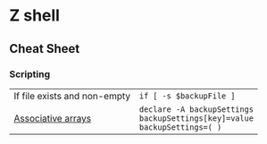 # Z shell

## Cheat Sheet

### Scripting

|||
---|---
| If file exists and non-empty | `if [ -s $backupFile ]` |
| [Associative arrays](https://scriptingosx.com/2019/11/associative-arrays-in-zsh/) | `declare -A backupSettings`<br/>`backupSettings[key]=value`<br/>`backupSettings=( )` |

[comment]: # (TAGS: zsh)
